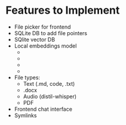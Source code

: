 # Features to Implement

- File picker for frontend
- SQLite DB to add file pointers
- SQlite vector DB [](https://alexgarcia.xyz/sqlite-vss/getting-started.html0)
- Local embeddings model
    - [](https://github.com/huggingface/candle)
    - [](https://github.com/huggingface/candle/blob/main/candle-book/src/inference/hub.md)
    - [](https://huggingface.co/spaces/mteb/leaderboard)
    - [](https://github.com/pykeio/ort)
- File types:
    - Text (.md, code, .txt)
    - .docx
    - Audio (distil-whisper)
    - PDF
- Frontend chat interface
- Symlinks
